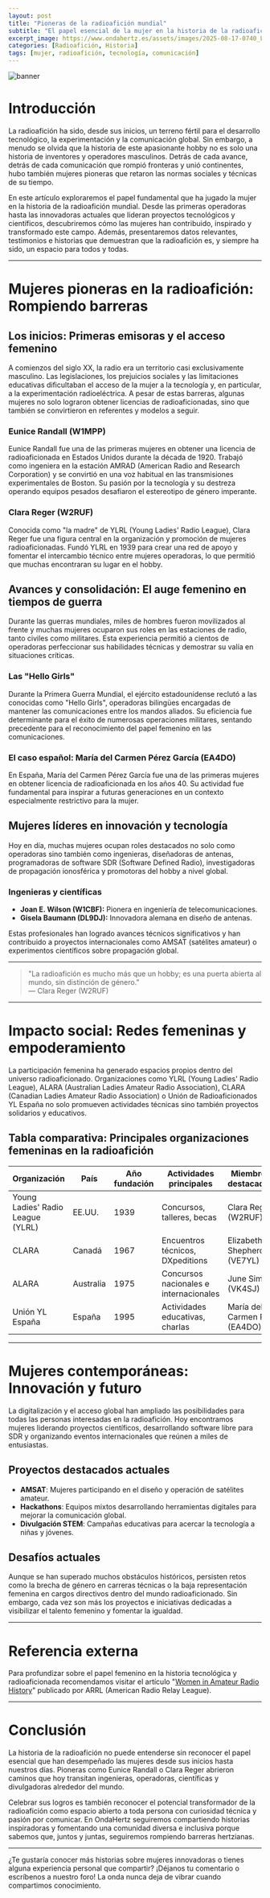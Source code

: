 ```yaml
---
layout: post
title: "Pioneras de la radioafición mundial"
subtitle: "El papel esencial de la mujer en la historia de la radioafición"
excerpt_image: https://www.ondahertz.es/assets/images/2025-08-17-0740_La_mujer_en_la_historia_de_la_radioaficion_mundial.png
categories: [Radioafición, Historia]
tags: [mujer, radioafición, tecnología, comunicación]
---
```


![banner](https://www.ondahertz.es/assets/images/2025-08-17-0740_La_mujer_en_la_historia_de_la_radioaficion_mundial.png "Mujer en la radioafición, usando equipos y antenas, simbolizando la comunicación global.")

# Introducción

La radioafición ha sido, desde sus inicios, un terreno fértil para el desarrollo tecnológico, la experimentación y la comunicación global. Sin embargo, a menudo se olvida que la historia de este apasionante hobby no es solo una historia de inventores y operadores masculinos. Detrás de cada avance, detrás de cada comunicación que rompió fronteras y unió continentes, hubo también mujeres pioneras que retaron las normas sociales y técnicas de su tiempo.

En este artículo exploraremos el papel fundamental que ha jugado la mujer en la historia de la radioafición mundial. Desde las primeras operadoras hasta las innovadoras actuales que lideran proyectos tecnológicos y científicos, descubriremos cómo las mujeres han contribuido, inspirado y transformado este campo. Además, presentaremos datos relevantes, testimonios e historias que demuestran que la radioafición es, y siempre ha sido, un espacio para todos y todas.

---

# Mujeres pioneras en la radioafición: Rompiendo barreras

## Los inicios: Primeras emisoras y el acceso femenino

A comienzos del siglo XX, la radio era un territorio casi exclusivamente masculino. Las legislaciones, los prejuicios sociales y las limitaciones educativas dificultaban el acceso de la mujer a la tecnología y, en particular, a la experimentación radioeléctrica. A pesar de estas barreras, algunas mujeres no solo lograron obtener licencias de radioaficionadas, sino que también se convirtieron en referentes y modelos a seguir.

### Eunice Randall (W1MPP)

Eunice Randall fue una de las primeras mujeres en obtener una licencia de radioaficionada en Estados Unidos durante la década de 1920. Trabajó como ingeniera en la estación AMRAD (American Radio and Research Corporation) y se convirtió en una voz habitual en las transmisiones experimentales de Boston. Su pasión por la tecnología y su destreza operando equipos pesados desafiaron el estereotipo de género imperante.

### Clara Reger (W2RUF)

Conocida como "la madre" de YLRL (Young Ladies' Radio League), Clara Reger fue una figura central en la organización y promoción de mujeres radioaficionadas. Fundó YLRL en 1939 para crear una red de apoyo y fomentar el intercambio técnico entre mujeres operadoras, lo que permitió que muchas encontraran su lugar en el hobby.

## Avances y consolidación: El auge femenino en tiempos de guerra

Durante las guerras mundiales, miles de hombres fueron movilizados al frente y muchas mujeres ocuparon sus roles en las estaciones de radio, tanto civiles como militares. Esta experiencia permitió a cientos de operadoras perfeccionar sus habilidades técnicas y demostrar su valía en situaciones críticas.

### Las "Hello Girls"

Durante la Primera Guerra Mundial, el ejército estadounidense reclutó a las conocidas como "Hello Girls", operadoras bilingües encargadas de mantener las comunicaciones entre los mandos aliados. Su eficiencia fue determinante para el éxito de numerosas operaciones militares, sentando precedente para el reconocimiento del papel femenino en las comunicaciones.

### El caso español: María del Carmen Pérez García (EA4DO)

En España, María del Carmen Pérez García fue una de las primeras mujeres en obtener licencia de radioaficionada en los años 40. Su actividad fue fundamental para inspirar a futuras generaciones en un contexto especialmente restrictivo para la mujer.

## Mujeres líderes en innovación y tecnología

Hoy en día, muchas mujeres ocupan roles destacados no solo como operadoras sino también como ingenieras, diseñadoras de antenas, programadoras de software SDR (Software Defined Radio), investigadoras de propagación ionosférica y promotoras del hobby a nivel global.

### Ingenieras y científicas

- **Joan E. Wilson (W1CBF):** Pionera en ingeniería de telecomunicaciones.
- **Gisela Baumann (DL9DJ):** Innovadora alemana en diseño de antenas.

Estas profesionales han logrado avances técnicos significativos y han contribuido a proyectos internacionales como AMSAT (satélites amateur) o experimentos científicos sobre propagación global.

---

> "La radioafición es mucho más que un hobby; es una puerta abierta al mundo, sin distinción de género."  
> — Clara Reger (W2RUF)

---

# Impacto social: Redes femeninas y empoderamiento

La participación femenina ha generado espacios propios dentro del universo radioaficionado. Organizaciones como YLRL (Young Ladies' Radio League), ALARA (Australian Ladies Amateur Radio Association), CLARA (Canadian Ladies Amateur Radio Association) o Unión de Radioaficionados YL España no solo promueven actividades técnicas sino también proyectos solidarios y educativos.

## Tabla comparativa: Principales organizaciones femeninas en la radioafición

| Organización                      | País           | Año fundación | Actividades principales        | Miembros destacados          |
|------------------------------------|----------------|---------------|-------------------------------|-----------------------------|
| Young Ladies' Radio League (YLRL)  | EE.UU.         | 1939          | Concursos, talleres, becas    | Clara Reger (W2RUF)         |
| CLARA                             | Canadá         | 1967          | Encuentros técnicos, DXpeditions| Elizabeth Shepherd (VE7YL) |
| ALARA                             | Australia      | 1975          | Concursos nacionales e internacionales| June Sim (VK4SJ)       |
| Unión YL España                   | España         | 1995          | Actividades educativas, charlas| María del Carmen P. (EA4DO) |

---

# Mujeres contemporáneas: Innovación y futuro

La digitalización y el acceso global han ampliado las posibilidades para todas las personas interesadas en la radioafición. Hoy encontramos mujeres liderando proyectos científicos, desarrollando software libre para SDR y organizando eventos internacionales que reúnen a miles de entusiastas.

## Proyectos destacados actuales

- **AMSAT**: Mujeres participando en el diseño y operación de satélites amateur.
- **Hackathons**: Equipos mixtos desarrollando herramientas digitales para mejorar la comunicación global.
- **Divulgación STEM**: Campañas educativas para acercar la tecnología a niñas y jóvenes.

## Desafíos actuales

Aunque se han superado muchos obstáculos históricos, persisten retos como la brecha de género en carreras técnicas o la baja representación femenina en cargos directivos dentro del mundo radioaficionado. Sin embargo, cada vez son más los proyectos e iniciativas dedicadas a visibilizar el talento femenino y fomentar la igualdad.

---

# Referencia externa

Para profundizar sobre el papel femenino en la historia tecnológica y radioaficionada recomendamos visitar el artículo "[Women in Amateur Radio History](https://www.arrl.org/women-in-amateur-radio-history)" publicado por ARRL (American Radio Relay League).

---

# Conclusión

La historia de la radioafición no puede entenderse sin reconocer el papel esencial que han desempeñado las mujeres desde sus inicios hasta nuestros días. Pioneras como Eunice Randall o Clara Reger abrieron caminos que hoy transitan ingenieras, operadoras, científicas y divulgadoras alrededor del mundo.

Celebrar sus logros es también reconocer el potencial transformador de la radioafición como espacio abierto a toda persona con curiosidad técnica y pasión por comunicar. En OndaHertz seguiremos compartiendo historias inspiradoras y fomentando una comunidad diversa e inclusiva porque sabemos que, juntos y juntas, seguiremos rompiendo barreras hertzianas.

---

¿Te gustaría conocer más historias sobre mujeres innovadoras o tienes alguna experiencia personal que compartir? ¡Déjanos tu comentario o escríbenos a nuestro foro! La onda nunca deja de vibrar cuando compartimos conocimiento.